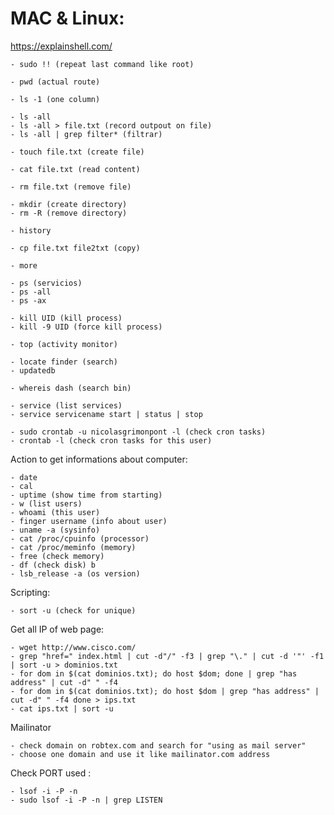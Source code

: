 # MAC & Linux:

https://explainshell.com/

	- sudo !! (repeat last command like root)

	- pwd (actual route)

	- ls -1 (one column)
	
	- ls -all
	- ls -all > file.txt (record outpout on file)
	- ls -all | grep filter* (filtrar)
	
	- touch file.txt (create file)
	
	- cat file.txt (read content)
	
	- rm file.txt (remove file)
	
	- mkdir (create directory)
	- rm -R (remove directory)

	- history 

	- cp file.txt file2txt (copy)

	- more 

	- ps (servicios)
	- ps -all
	- ps -ax

	- kill UID (kill process)
	- kill -9 UID (force kill process)

	- top (activity monitor)

	- locate finder (search)
	- updatedb

	- whereis dash (search bin)

	- service (list services)
	- service servicename start | status | stop

	- sudo crontab -u nicolasgrimonpont -l (check cron tasks)
	- crontab -l (check cron tasks for this user)

Action to get informations about computer:

	- date
	- cal
	- uptime (show time from starting)
	- w (list users)
	- whoami (this user)
	- finger username (info about user)
	- uname -a (sysinfo)
	- cat /proc/cpuinfo (processor)
	- cat /proc/meminfo (memory)
	- free (check memory)
	- df (check disk) b
	- lsb_release -a (os version)

Scripting:

	- sort -u (check for unique)

Get all IP of web page:

	- wget http://www.cisco.com/
	- grep "href=" index.html | cut -d"/" -f3 | grep "\." | cut -d '"' -f1 | sort -u > dominios.txt
	- for dom in $(cat dominios.txt); do host $dom; done | grep "has address" | cut -d" " -f4
	- for dom in $(cat dominios.txt); do host $dom | grep "has address" | cut -d" " -f4 done > ips.txt
	- cat ips.txt | sort -u

Mailinator

	- check domain on robtex.com and search for "using as mail server"
	- choose one domain and use it like mailinator.com address
	
Check PORT used :

	- lsof -i -P -n
	- sudo lsof -i -P -n | grep LISTEN

